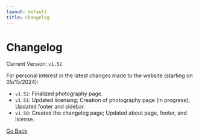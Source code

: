 ```yaml
---
layout: default
title: Changelog
---
```


# Changelog

Current Version: `v1.52`

For personal interest in the latest changes made to the website (starting on 05/15/2024):

* `v1.52`: Finalized photography page.
* `v1.51`: Updated licensing; Creation of photography page (in progress); Updated footer and sidebar.
* `v1.50`: Created the changelog page; Updated about page, footer, and license.

[Go Back](/index.html)